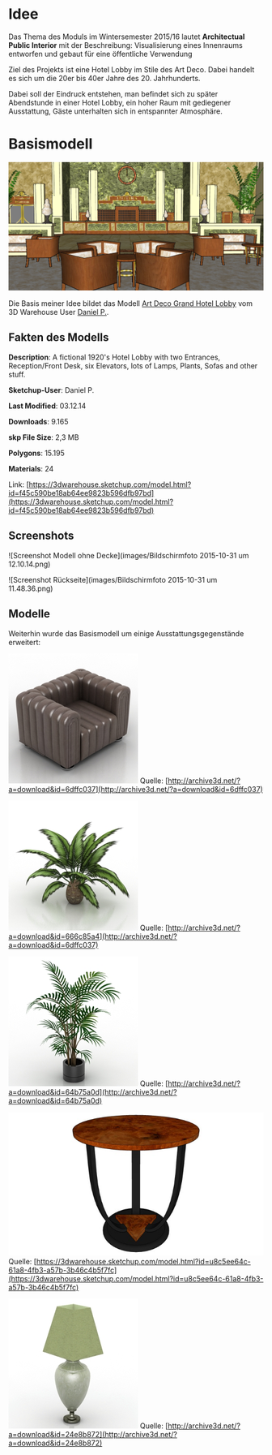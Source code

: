 # Idee

Das Thema des Moduls im Wintersemester 2015/16 lautet **Architectual Public Interior** mit der Beschreibung: Visualisierung eines Innenraums entworfen und gebaut für eine öffentliche Verwendung


Ziel des Projekts ist eine Hotel Lobby im Stile des Art Deco. Dabei handelt es sich um die 20er bis 40er Jahre des 20. Jahrhunderts.

Dabei soll der Eindruck entstehen, man befindet sich zu später Abendstunde in einer Hotel Lobby, ein hoher Raum mit gediegener Ausstattung, Gäste unterhalten sich in entspannter Atmosphäre. 

# Basismodell

![Screenshot Model](images/ArtDeco_Lobby1.jpg)

Die Basis meiner Idee bildet das Modell [Art Deco Grand Hotel Lobby](https://3dwarehouse.sketchup.com/model.html?id=f45c590be18ab64ee9823b596dfb97bd) vom 3D Warehouse User [Daniel P.](https://3dwarehouse.sketchup.com/user.html?id=0887919776644319867265456).

## Fakten des Modells

**Description**:
A fictional 1920's Hotel Lobby with two Entrances, Reception/Front Desk, six Elevators, lots of Lamps, Plants, Sofas and other stuff.

**Sketchup-User**: Daniel P.

**Last Modified**: 03.12.14

**Downloads**: 9.165

**skp File Size**: 2,3 MB

**Polygons**: 15.195

**Materials**: 24

Link: [https://3dwarehouse.sketchup.com/model.html?id=f45c590be18ab64ee9823b596dfb97bd](https://3dwarehouse.sketchup.com/model.html?id=f45c590be18ab64ee9823b596dfb97bd)

## Screenshots
![Screenshot Modell ohne Decke](images/Bildschirmfoto 2015-10-31 um 12.10.14.png)

![Screenshot Rückseite](images/Bildschirmfoto 2015-10-31 um 11.48.36.png)

## Modelle
Weiterhin wurde das Basismodell um einige Ausstattungsgegenstände erweitert:

![Sessel](images/sessel.jpg)
Quelle: [http://archive3d.net/?a=download&id=6dffc037](http://archive3d.net/?a=download&id=6dffc037)

![Pflanze](images/pflanze.jpg)
Quelle: [http://archive3d.net/?a=download&id=666c85a4](http://archive3d.net/?a=download&id=6dffc037)

![Blumentopf](images/topf.jpg)
Quelle: [http://archive3d.net/?a=download&id=64b75a0d](http://archive3d.net/?a=download&id=64b75a0d)

![Tisch](images/tisch.jpg)
Quelle: [https://3dwarehouse.sketchup.com/model.html?id=u8c5ee64c-61a8-4fb3-a57b-3b46c4b5f7fc](https://3dwarehouse.sketchup.com/model.html?id=u8c5ee64c-61a8-4fb3-a57b-3b46c4b5f7fc)

![Lampe](images/lampe.jpg)
Quelle: [http://archive3d.net/?a=download&id=24e8b872](http://archive3d.net/?a=download&id=24e8b872)
